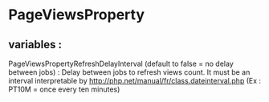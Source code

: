 # PageViewsProperty

## variables :

PageViewsPropertyRefreshDelayInterval (default to false = no delay between jobs) : Delay between jobs to refresh views count. It must be an interval interpretable by http://php.net/manual/fr/class.dateinterval.php (Ex : PT10M = once every ten minutes)
